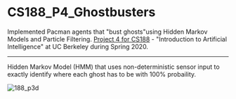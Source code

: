 # CS188_P4_Ghostbusters
Implemented Pacman agents that "bust ghosts"using Hidden Markov Models and Particle Filtering. [Project 4 for CS188](http://inst.eecs.berkeley.edu/~cs188/sp20/project4/) - "Introduction to Artificial Intelligence" at UC Berkeley during Spring 2020.

---
Hidden Markov Model (HMM) that uses non-deterministic sensor input to exactly identify where each ghost has to be with 100% probaility.

![188_p3d](https://user-images.githubusercontent.com/54779918/83336420-8906ee80-a2b3-11ea-9180-ad78305526bb.gif)



